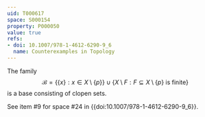 ```yaml
---
uid: T000617
space: S000154
property: P000050
value: true
refs:
- doi: 10.1007/978-1-4612-6290-9_6
  name: Counterexamples in Topology
---
```


The family
$$\mathcal{B} = \lbrace \lbrace x \rbrace : x \in X \setminus \lbrace p \rbrace \rbrace \cup \lbrace X \setminus F : F \subseteq X \setminus \lbrace p \rbrace\text{ is finite} \rbrace$$
is a base consisting of clopen sets.

See item #9 for space #24 in {{doi:10.1007/978-1-4612-6290-9_6}}.
